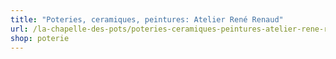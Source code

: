 ```yaml
---
title: "Poteries, ceramiques, peintures: Atelier René Renaud"
url: /la-chapelle-des-pots/poteries-ceramiques-peintures-atelier-rene-renaud/
shop: poterie
---
```

